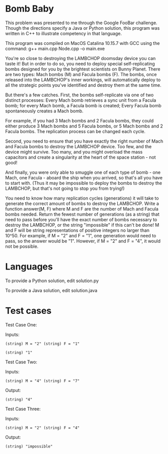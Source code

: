 Bomb Baby
======================

This problem was presented to me through the Google FooBar challenge.  Though the directions specify a Java or Python solution, this program was written in C++ to illustrate competency in that language.

This program was compiled on MacOS Catalina 10.15.7 with GCC using the command:
g++ main.cpp Node.cpp -o main.exe

You're so close to destroying the LAMBCHOP doomsday device you can taste it! But in order to do so, you need to deploy special self-replicating bombs designed for you by the brightest scientists on Bunny Planet. There are two types: Mach bombs (M) and Facula bombs (F). The bombs, once released into the LAMBCHOP's inner workings, will automatically deploy to all the strategic points you've identified and destroy them at the same time.

But there's a few catches. First, the bombs self-replicate via one of two distinct processes: Every Mach bomb retrieves a sync unit from a Facula bomb; for every Mach bomb, a Facula bomb is created; Every Facula bomb spontaneously creates a Mach bomb.

For example, if you had 3 Mach bombs and 2 Facula bombs, they could either produce 3 Mach bombs and 5 Facula bombs, or 5 Mach bombs and 2 Facula bombs. The replication process can be changed each cycle.

Second, you need to ensure that you have exactly the right number of Mach and Facula bombs to destroy the LAMBCHOP device. Too few, and the device might survive. Too many, and you might overload the mass capacitors and create a singularity at the heart of the space station - not good!

And finally, you were only able to smuggle one of each type of bomb - one Mach, one Facula - aboard the ship when you arrived, so that's all you have to start with. (Thus it may be impossible to deploy the bombs to destroy the LAMBCHOP, but that's not going to stop you from trying!)

You need to know how many replication cycles (generations) it will take to generate the correct amount of bombs to destroy the LAMBCHOP. Write a function answer(M, F) where M and F are the number of Mach and Facula bombs needed. Return the fewest number of generations (as a string) that need to pass before you'll have the exact number of bombs necessary to destroy the LAMBCHOP, or the string "impossible" if this can't be done! M and F will be string representations of positive integers no larger than 10^50. For example, if M = "2" and F = "1", one generation would need to pass, so the answer would be "1". However, if M = "2" and F = "4", it would not be possible.


Languages
=========

To provide a Python solution, edit solution.py

To provide a Java solution, edit solution.java

Test cases
==========

Test Case One:

Inputs:
```
(string) M = "2" (string) F = "1"
```
```
(string) "1"
```

Test Case Two:

Inputs:
```
(string) M = "4" (string) F = "7"
```
Output:
```
(string) "4"
```

Test Case Three:

Inputs:
```
(string) M = "2" (string) F = "4"
```
Output:
```
(string) "impossible"
```

